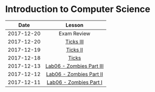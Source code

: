 # Introduction to Computer Science

|  Date      | Lesson |
|:----------:|:------:|
| 2017-12-20 |Exam Review|
| 2017-12-20 |[Ticks III](netlogo/classwork/cannon.md)|
| 2017-12-19 |[Ticks II](netlogo/classwork/cannon.md)|
| 2017-12-18 |[Ticks](netlogo/readings/ticks.md)|
| 2017-12-13 |[Lab06 - Zombies Part III](netlogo/labs/lab06_zombiesIII.md)|
| 2017-12-12 |[Lab06 - Zombies Part II](netlogo/labs/lab06_zombiesII.md)|
| 2017-12-11 |[Lab06 - Zombies Part I](netlogo/labs/lab06_zombies.md)|
